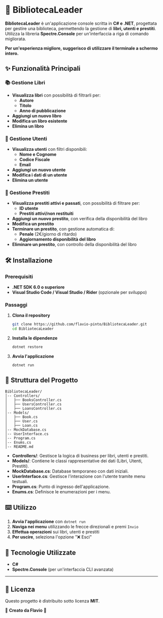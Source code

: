 ﻿# 📖 BibliotecaLeader

**BibliotecaLeader** è un'applicazione console scritta in **C# e .NET**, progettata per gestire una biblioteca, permettendo la gestione di **libri, utenti e prestiti**. Utilizza la libreria **Spectre.Console** per un'interfaccia a riga di comando migliorata.

**Per un'esperienza migliore, suggerisco di utilizzare il terminale a schermo intero.**

## ✨ Funzionalità Principali

### 📚 **Gestione Libri**

- **Visualizza libri** con possibilità di filtrarli per:
  - **Autore**
  - **Titolo**
  - **Anno di pubblicazione**
- **Aggiungi un nuovo libro**
- **Modifica un libro esistente**
- **Elimina un libro**

### 👥 **Gestione Utenti**

- **Visualizza utenti** con filtri disponibili:
  - **Nome e Cognome**
  - **Codice Fiscale**
  - **Email**
- **Aggiungi un nuovo utente**
- **Modifica i dati di un utente**
- **Elimina un utente**

### 🔄 **Gestione Prestiti**

- **Visualizza prestiti attivi e passati**, con possibilità di filtrare per:
  - **ID utente**
  - **Prestiti attivi/non restituiti**
- **Aggiungi un nuovo prestito**, con verifica della disponibilità del libro
- **Modifica un prestito**
- **Terminare un prestito**, con gestione automatica di:
  - **Penale** (2€/giorno di ritardo)
  - **Aggiornamento disponibilità del libro**
- **Eliminare un prestito**, con controllo della disponibilità del libro

## 🛠️ Installazione

### Prerequisiti

- **.NET SDK 6.0 o superiore**
- **Visual Studio Code / Visual Studio / Rider** (opzionale per sviluppo)

### Passaggi

1. **Clona il repository**

   ```sh
   git clone https://github.com/flavio-pinto/BibliotecaLeader.git
   cd BibliotecaLeader
   ```

2. **Installa le dipendenze**

   ```sh
   dotnet restore
   ```

3. **Avvia l'applicazione**

   ```sh
   dotnet run
   ```

## 📌 Struttura del Progetto

```
BibliotecaLeader/
│-- Controllers/
│   ├── BooksController.cs
│   ├── UsersController.cs
│   ├── LoansController.cs
│-- Models/
│   ├── Book.cs
│   ├── User.cs
│   ├── Loan.cs
│-- MockDatabase.cs
│-- UserInterface.cs
│-- Program.cs
│-- Enums.cs
│-- README.md
```

- **Controllers/**: Gestisce la logica di business per libri, utenti e prestiti.
- **Models/**: Contiene le classi rappresentative dei dati (Libri, Utenti, Prestiti).
- **MockDatabase.cs**: Database temporaneo con dati iniziali.
- **UserInterface.cs**: Gestisce l'interazione con l'utente tramite menu testuali.
- **Program.cs**: Punto di ingresso dell'applicazione.
- **Enums.cs**: Definisce le enumerazioni per i menu.

## ⌨️ Utilizzo

1. **Avvia l'applicazione** con `dotnet run`
2. **Naviga nei menu** utilizzando le frecce direzionali e premi `Invio`
3. **Effettua operazioni** sui libri, utenti e prestiti
4. **Per uscire**, seleziona l'opzione "❌ Esci"

## 🔧 Tecnologie Utilizzate

- **C#**
- **Spectre.Console** (per un'interfaccia CLI avanzata)

---

## 📜 Licenza

Questo progetto è distribuito sotto licenza **MIT**.

📌 **Creato da Flavio** 🚀

